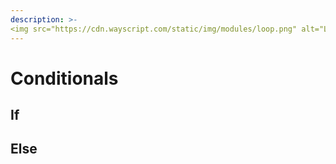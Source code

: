 ```yaml
---
description: >-
<img src="https://cdn.wayscript.com/static/img/modules/loop.png" alt="Loop"/>
---
```


# Conditionals

## If

## Else

